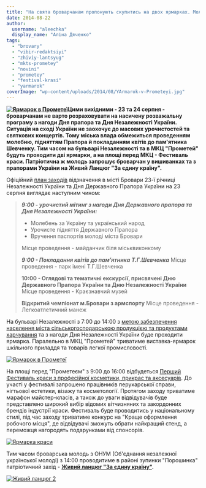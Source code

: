 ```yaml
---
title: "На свята броварчанам пропонують скупитись на двох ярмарках. Молодь підготувала альтернативу"
date: 2014-08-22
author: 
  username: "aleechka"
  display_name: "Аліна Дяченко"
tags: 
  - "brovary"
  - "vibir-redaktsiyi"
  - "zhiviy-lantsyug"
  - "mkts-prometey"
  - "novini"
  - "prometey"
  - "festival-krasi"
  - "yarmarok"
coverImage: "wp-content/uploads/2014/08/YArmarok-v-Prometeyi.jpg"
---
```


**[![Ярмарок в Прометеї](https://mpz.brovary.org/wp-content/uploads/2014/08/YArmarok-v-Prometeyi.jpg)](https://mpz.brovary.org/wp-content/uploads/2014/08/YArmarok-v-Prometeyi.jpg)Цими вихідними - 23 та 24 серпня - броварчанам не варто розраховувати на насичену розважальну програму з нагоди Дня прапора та Дня Незалежності України. Ситуація на сході України не заохочує до масових урочистостей та святкових концертів. Тому міська влада обмежиться проведенням молебню, підняттям Прапора й покладанням квітів до пам'ятника Шевченку. Тим часом на бульварі Незалежності та в МКЦ "Прометей" будуть проходити дві ярмарки, а на площі перед МКЦ - Фестиваль краси. Патріотична ж молодь запрошує броварчан у вишиванках та з прапорами України на Живий Ланцюг "За єдину країну".**

Офіційний [план заходів](https://brovary.kiev.ua/plan-zakhodіv-z-pіdgotovki-ta-vіdznachennya-v-mіstі-brovari-23-ї-rіchnitsі-nezalezhnostі-ukraїni-ta) відзначення в місті Бровари 23-ї річниці Незалежності України та Дня Державного Прапора України на 23 серпня виглядає наступним чином:

> _**9:00 - урочистий мітинг з нагоди Дня Державного прапора та Дня Незалежності України:**_
> 
> - Молебень за Україну та український народ
> - Урочисте підняття Державного Прапора
> - Вручення паспортів молоді міста Бровари
> 
> Місце проведення - майданчик біля міськвиконкому
> 
> _**9:00 - Покладання квітів до пам’ятника Т.Г.Шевченка**_ Місце проведення - парк імені Т.Г.Шевченка
> 
> **10:00 - Оглядові та тематичні екскурсії, присвячені Дню Державного Прапора України та Дню Незалежності України** Місце проведення - Краєзнавчий музей
> 
> **Відкритий чемпіонат м.Бровари з армспорту** Місце проведення - Легкоатлетичний манеж

На бульварі Незалежності з 7:00 до 14:00 з [метою забезпечення населення міста сільськогосподарською продукцією та продуктами харчування](https://docs.brovary.org/p13019/20.08.2014/151) та з нагоди Дня Незалежності України буде проходити ярмарка. Паралельно в МКЦ "Прометей" триватиме виставка-ярмарок шкільного приладдя та товарів легкої промисловості.

[![Ярмарок в Прометеї](https://mpz.brovary.org/wp-content/uploads/2014/08/YArmarok-v-Prometeyi.jpg)](https://mpz.brovary.org/wp-content/uploads/2014/08/YArmarok-v-Prometeyi.jpg)

На площі перед "Прометеєм" з 9:00 до 16:00 відбудеться [Перший Фестиваль краси з професійної косметики, прикрас та аксесуарів](https://imperia-krasoty.org.ua/). До участі у фестивалі запрошено працівників перукарської справи, нігтьової естетики, візажу та косметології. Протягом заходу триватиме марафон майстер-класів, а також до уваги відвідувачів буде представлено широкий вибір відомих вітчизняних та закордонних брендів індустрії краси. Фестиваль буде проводитись у національному стилі, під час заходу триватиме конкурс на "Краще оформлення робочого місця", де відвідувачі зможуть обрати найкращий стенд, а переможця нагородять подарунками від спонсорів.

[![Ярмарка краси](https://mpz.brovary.org/wp-content/uploads/2014/08/YArmarka-krasi.jpg)](https://mpz.brovary.org/wp-content/uploads/2014/08/YArmarka-krasi.jpg)

Тим часом броварська молодь з ОНУМ (Об'єднання незалежної української молоді) з 14:00 проводитиме в районі зупинки "Порошинка" патріотичний захід - **[Живий ланцюг "За єдину країну"](https://mpz.brovary.org/na-den-prapora-u-brovarah-molod-hoche-vlashtuvati-rekordniy-zhiviy-lantsyug/).**

[![Живий ланцюг 2](https://mpz.brovary.org/wp-content/uploads/2014/08/ZHiviy-lantsyug-2.jpg)](https://mpz.brovary.org/wp-content/uploads/2014/08/ZHiviy-lantsyug-2.jpg)

